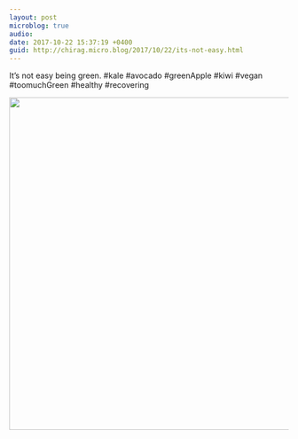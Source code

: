 ```yaml
---
layout: post
microblog: true
audio: 
date: 2017-10-22 15:37:19 +0400
guid: http://chirag.micro.blog/2017/10/22/its-not-easy.html
---
```

It’s not easy being green. #kale #avocado #greenApple #kiwi #vegan #toomuchGreen #healthy #recovering

<img src="http://chirag.micro.blog/uploads/2017/8cf73101eb.jpg" width="600" height="600" />
